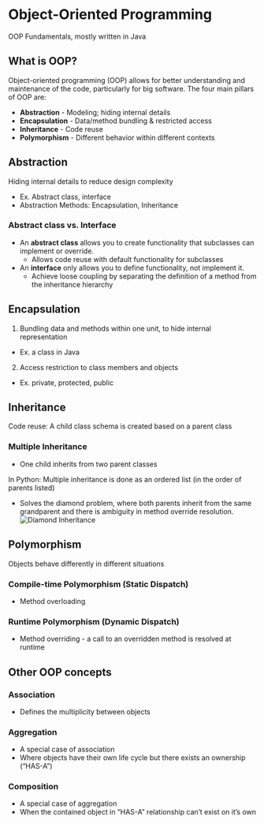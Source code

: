# Object-Oriented Programming
OOP Fundamentals, mostly written in Java

## What is OOP?
Object-oriented programming (OOP) allows for better understanding and maintenance of the code, particularly for big software. The four main pillars of OOP are:
* **Abstraction** - Modeling; hiding internal details
* **Encapsulation** - Data/method bundling & restricted access
* **Inheritance** - Code reuse
* **Polymorphism** - Different behavior within different contexts


## Abstraction
Hiding internal details to reduce design complexity
- Ex. Abstract class, interface
- Abstraction Methods: Encapsulation, Inheritance

### Abstract class vs. Interface
- An **abstract class** allows you to create functionality that subclasses can implement or override.
  - Allows code reuse with default functionality for subclasses
- An **interface** only allows you to define functionality, not implement it.
  - Achieve loose coupling by separating the definition of a method from the inheritance hierarchy


## Encapsulation
1) Bundling data and methods within one unit, to hide internal representation
- Ex. a class in Java
2) Access restriction to class members and objects
- Ex. private, protected, public


## Inheritance
Code reuse: A child class schema is created based on a parent class

### Multiple Inheritance
- One child inherits from two parent classes

In Python: Multiple inheritance is done as an ordered list (in the order of parents listed)
- Solves the diamond problem, where both parents inherit from the same grandparent and there is ambiguity in method override resolution.
![Diamond Inheritance](https://upload.wikimedia.org/wikipedia/commons/thumb/8/8e/Diamond_inheritance.svg/440px-Diamond_inheritance.svg.png)


## Polymorphism
Objects behave differently in different situations

### Compile-time Polymorphism (Static Dispatch)
- Method overloading
### Runtime Polymorphism (Dynamic Dispatch)
- Method overriding - a call to an overridden method is resolved at runtime


## Other OOP concepts
### Association
- Defines the multiplicity between objects
### Aggregation
- A special case of association
- Where objects have their own life cycle but there exists an ownership (“HAS-A”)
### Composition
- A special case of aggregation
- When the contained object in “HAS-A” relationship can’t exist on it’s own
